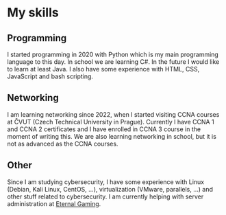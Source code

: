 # My skills

## Programming

I started programming in 2020 with Python which is my main programming language to this day. In school we are learning C#. In the future I would like to learn at least Java. I also have some experience with HTML, CSS, JavaScript and bash scripting.

## Networking

I am learning networking since 2022, when I started visiting CCNA courses at ČVUT (Czech Technical University in Prague). Currently I have CCNA 1 and CCNA 2 certificates and I have enrolled in CCNA 3 course in the moment of writing this. We are also learning networking in school, but it is not as advanced as the CCNA courses.

## Other

Since I am studying cybersecurity, I have some experience with Linux (Debian, Kali Linux, CentOS, ...), virtualization (VMware, parallels, ...) and other stuff related to cybersecurity. I am currently helping with server administration at [Eternal Gaming](https://discord.gg/4EXfUmkdKD).